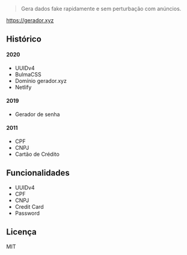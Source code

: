 > Gera dados fake rapidamente e sem perturbação com anúncios.

https://gerador.xyz

## Histórico

#### 2020

- UUIDv4
- BulmaCSS
- Domínio gerador.xyz
- Netlify

#### 2019

- Gerador de senha

#### 2011

- CPF
- CNPJ
- Cartão de Crédito

## Funcionalidades

- UUIDv4
- CPF
- CNPJ
- Credit Card
- Password

## Licença

MIT
